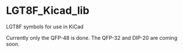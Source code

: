 # LGT8F_Kicad_lib
LGT8F symbols for use in KiCad

Currently only the QFP-48 is done.  The QFP-32 and DIP-20 are coming soon.
